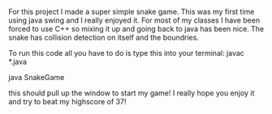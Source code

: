 For this project I made a super simple snake game. This was my first time using java swing and I really enjoyed it.
For most of my classes I have been forced to use C++ so mixing it up and going back to java has been nice. 
The snake has collision detection on itself and the boundries.

To run this code all you have to do is type this into your terminal:
javac *.java 

java SnakeGame

this should pull up the window to start my game! I really hope you enjoy it and try to beat my highscore of 37!